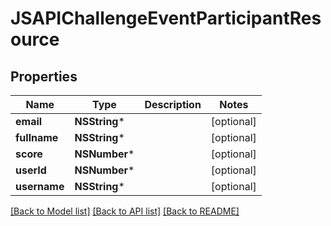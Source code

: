 # JSAPIChallengeEventParticipantResource

## Properties
Name | Type | Description | Notes
------------ | ------------- | ------------- | -------------
**email** | **NSString*** |  | [optional] 
**fullname** | **NSString*** |  | [optional] 
**score** | **NSNumber*** |  | [optional] 
**userId** | **NSNumber*** |  | [optional] 
**username** | **NSString*** |  | [optional] 

[[Back to Model list]](../README.md#documentation-for-models) [[Back to API list]](../README.md#documentation-for-api-endpoints) [[Back to README]](../README.md)


